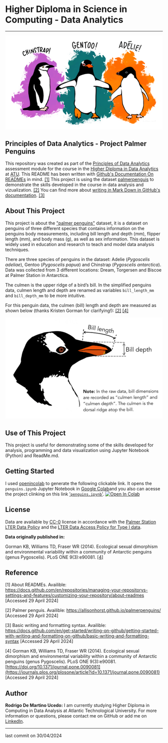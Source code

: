 # Higher Diploma in Science in Computing - Data Analytics
******

![Penguins](lter_penguins.png)

## Principles of Data Analytics - Project Palmer Penguins

This repository was created as part of the [Principles of Data Analytics](https://www.gmit.ie/principles-of-data-analytics) assessment module for the course in the [Higher Diploma in Data Analytics](https://www.gmit.ie/higher-diploma-in-science-in-computing-in-data-analytics?_gl=1*1bcdos0*_ga*MTE3OTU2MzQ5LjE2OTY2MDYwMzE.*_ga_5R02GBYV8V*MTcxNDMzOTE2Ni4xMS4xLjE3MTQzMzkyMDAuMC4wLjA.) at [ATU](https://www.atu.ie/). This README has been written with [Github's Documentation On READMEs](https://docs.github.com/en/repositories/managing-your-repositorys-settings-and-features/customizing-your-repository/about-readmes) in mind. [[1]](#1) This project is using the dataset [palmerpenguis](https://allisonhorst.github.io/palmerpenguins/) to demonstrate the skills developed in the course in data analysis and vizualization. [[2]](#2) You can find more about [writing in Mark Down in GitHub's documentation](https://docs.github.com/en/get-started/writing-on-github/getting-started-with-writing-and-formatting-on-github/basic-writing-and-formatting-syntax). [[3]](#3)

## About This Project

This project is about the ["palmer penguins"](https://raw.githubusercontent.com/mwaskom/seaborn-data/master/penguins.csv) dataset, it is a dataset on penguins of three different species that contains information on the penguins body measurements, including bill length and depth (mm), flipper length (mm), and body mass (g), as well as sex information. This dataset is widely used in education and research to teach and model data analysis techniques.

There are three species of penguins in the dataset: Adelie (*Pygoscelis adeliae*), Gentoo (*Pygoscelis papua*) and Chinstrap (*Pygoscelis antarctica*). Data was collected from 3 different locations: Dream, Torgersen and Biscoe at Palmer Station in Antarctica.

The culmen is the upper ridge of a bird’s bill. In the simplified penguins data, culmen length and depth are renamed as variables `bill_length_mm` and `bill_depth_mm` to be more intuitive.

For this penguin data, the culmen (bill) length and depth are measured as shown below (thanks Kristen Gorman for clarifying!): [[2]](#2) [[4]](#4)

![PenguinsBill](penguinsbill.png)

## Use of This Project

This project is useful for demonstrating some of the skills developed for analysis, programming and data visualization using Jupyter Notebook (Python) and ReadMe.md.

## Getting Started

I used [openincolab](https://openincolab.com/) to generate the following clickable link.
It opens the `penguins.ipynb` Jupyter Notebook in [Google Colab](https://colab.research.google.com/)and you also can acesse the project clinking on this link ['`penguins.ipynb`'](https://github.com/RodrigoDMU/MyWorkPDA-Project/blob/main/penguins.ipynb).
<a target="_blank" href="https://colab.research.google.com/github/RodrigoDMU/MyWorkPDA-Project/blob/main/penguins.ipynb">
  <img src="https://colab.research.google.com/assets/colab-badge.svg" alt="Open In Colab"/>
</a>

## License

Data are available by [CC-0](https://creativecommons.org/public-domain/cc0/) license in accordance with the [Palmer Station LTER Data Policy](https://pallter.marine.rutgers.edu/data/) and the [LTER Data Access Policy for Type I data](https://lternet.edu/data-access-policy/).

**Data originally published in:**

Gorman KB, Williams TD, Fraser WR (2014). Ecological sexual dimorphism and environmental variability within a community of Antarctic penguins (genus Pygoscelis). PLoS ONE 9(3):e90081. [[4]](#4)

## Reference

<a id="1">[1]</a> About READMEs. Availible: https://docs.github.com/en/repositories/managing-your-repositorys-settings-and-features/customizing-your-repository/about-readmes [Accessed 29 April 2024]

<a id="2">[2]</a> Palmer penguis. Availible: https://allisonhorst.github.io/palmerpenguins/ [Accessed 29 April 2024]

<a id="3">[3]</a> Basic writing and formatting syntax. Availible: https://docs.github.com/en/get-started/writing-on-github/getting-started-with-writing-and-formatting-on-github/basic-writing-and-formatting-syntax [Accessed 29 April 2024]

<a id="4">[4]</a> Gorman KB, Williams TD, Fraser WR (2014). Ecological sexual dimorphism and environmental variability within a community of Antarctic penguins (genus Pygoscelis). PLoS ONE 9(3):e90081. [https://doi.org/10.1371/journal.pone.0090081](https://journals.plos.org/plosone/article?id=10.1371/journal.pone.0090081) [Accessed 29 April 2024]

## Author

**Rodrigo De Martino Ucedo:**
 I am currently studying Higher Diploma in Computing in Data Analysis at Atlantic Technological University. For more information or questions, please contact me on GitHub or add me on [LinkedIn](https://www.linkedin.com/in/rdmdemartino/).
*****
last commit on 30/04/2024
